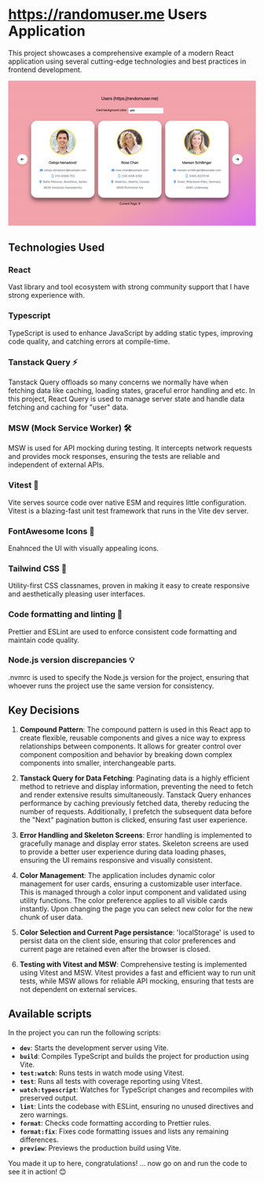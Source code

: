# https://randomuser.me Users Application

This project showcases a comprehensive example of a modern React application using several cutting-edge technologies and best practices in frontend development.

![Users Application Preview](Users.png)

## Technologies Used

### React

Vast library and tool ecosystem with strong community support that I have strong experience with.

### Typescript

TypeScript is used to enhance JavaScript by adding static types, improving code quality, and catching errors at compile-time.

### Tanstack Query ⚡

Tanstack Query offloads so many concerns we normally have when fetching data like caching, loading states, graceful error handling and etc. In this project, React Query is used to manage server state and handle data fetching and caching for "user" data.

### MSW (Mock Service Worker) 🛠️

MSW is used for API mocking during testing. It intercepts network requests and provides mock responses, ensuring the tests are reliable and independent of external APIs.

### Vitest 🧪

Vite serves source code over native ESM and requires little configuration. Vitest is a blazing-fast unit test framework that runs in the Vite dev server.

### FontAwesome Icons 🎨

Enahnced the UI with visually appealing icons.

### Tailwind CSS 💅

Utility-first CSS classnames, proven in making it easy to create responsive and aesthetically pleasing user interfaces.

### Code formatting and linting 🧹

Prettier and ESLint are used to enforce consistent code formatting and maintain code quality.

### Node.js version discrepancies 💡

.nvmrc is used to specify the Node.js version for the project, ensuring that whoever runs the project use the same version for consistency.

## Key Decisions

1. **Compound Pattern**:
   The compound pattern is used in this React app to create flexible, reusable components and gives a nice way to express relationships between components. It allows for greater control over component composition and behavior by breaking down complex components into smaller, interchangeable parts.

2. **Tanstack Query for Data Fetching**:
   Paginating data is a highly efficient method to retrieve and display information, preventing the need to fetch and render extensive results simultaneously. Tanstack Query enhances performance by caching previously fetched data, thereby reducing the number of requests. Additionally, I prefetch the subsequent data before the "Next" pagination button is clicked, ensuring fast user experience.

3. **Error Handling and Skeleton Screens**:
   Error handling is implemented to gracefully manage and display error states. Skeleton screens are used to provide a better user experience during data loading phases, ensuring the UI remains responsive and visually consistent.

4. **Color Management**:
   The application includes dynamic color management for user cards, ensuring a customizable user interface. This is managed through a color input component and validated using utility functions. The color preference applies to all visible cards instantly. Upon changing the page you can select new color for the new chunk of user data.

5. **Color Selection and Current Page persistance**:
   'localStorage' is used to persist data on the client side, ensuring that color preferences and current page are retained even after the browser is closed.

6. **Testing with Vitest and MSW**:
   Comprehensive testing is implemented using Vitest and MSW. Vitest provides a fast and efficient way to run unit tests, while MSW allows for reliable API mocking, ensuring that tests are not dependent on external services.

## Available scripts

In the project you can run the following scripts:

- **`dev`**: Starts the development server using Vite.
- **`build`**: Compiles TypeScript and builds the project for production using Vite.
- **`test:watch`**: Runs tests in watch mode using Vitest.
- **`test`**: Runs all tests with coverage reporting using Vitest.
- **`watch:typescript`**: Watches for TypeScript changes and recompiles with preserved output.
- **`lint`**: Lints the codebase with ESLint, ensuring no unused directives and zero warnings.
- **`format`**: Checks code formatting according to Prettier rules.
- **`format:fix`**: Fixes code formatting issues and lists any remaining differences.
- **`preview`**: Previews the production build using Vite.

You made it up to here, congratulations! ... now go on and run the code to see it in action! 😊
